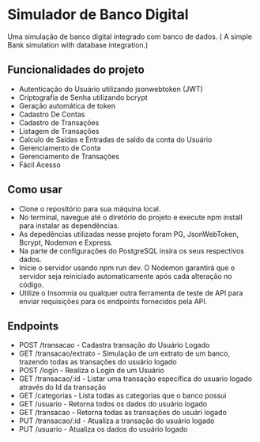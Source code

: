 # Simulador de Banco Digital
Uma simulação de banco digital integrado com banco de dados. ( A simple Bank simulation with database integration.)

## Funcionalidades do projeto

* Autenticação do Usuário utilizando jsonwebtoken (JWT)
* Criptografia de Senha utilizando bcrypt
* Geração automática de token
* Cadastro De Contas
* Cadastro de Transações
* Listagem de Transações
* Calculo de Saídas e Entradas de saldo da conta do Usuário
* Gerenciamento de Conta
* Gerenciamento de Transações
* Fácil Acesso

## Como usar
* Clone o repositório para sua máquina local.
* No terminal, navegue até o diretório do projeto e execute npm install para instalar as dependências.
* As depedências utilizadas nesse projeto foram PG, JsonWebToken, Bcrypt, Nodemon e Express.
* Na parte de configurações do PostgreSQL insira os seus respectivos dados.
* Inicie o servidor usando npm run dev. O Nodemon garantirá que o servidor seja reiniciado automaticamente após cada alteração no código.
* Utilize o Insomnia ou qualquer outra ferramenta de teste de API para enviar requisições para os endpoints fornecidos pela API.

## Endpoints
* POST /transacao - Cadastra transação do Usuário Logado
* GET /transacao/extrato - Simulação de um extrato de um banco, trazendo todas as transações do usuário logado
* POST /login - Realiza o Login de um Usuário
* GET /transacao/:id - Listar uma transação específica do usuario logado através do Id da transação
* GET /categorias - Lista todas as categorias que o banco possui
* GET /usuario - Retorna todos os dados do usuário logado
* GET /transacao - Retorna todas as transações do usuári logado
* PUT /transacao/:id - Atualiza a transação do usuário logado
* PUT /usuario - Atualiza os dados do usuário logado
